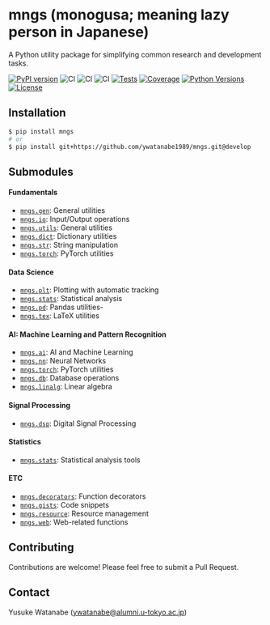 <!-- ---
!-- title: README.md
!-- author: ywatanabe
!-- date: 2024-11-04 03:25:38
!-- --- -->


# mngs (monogusa; meaning lazy person in Japanese)
A Python utility package for simplifying common research and development tasks.

<!-- badges -->
[![PyPI version](https://badge.fury.io/py/mngs.svg)](https://badge.fury.io/py/mngs)
![CI](https://github.com/ywatanabe1989/mngs/actions/workflows/pypi_latest.yml/badge.svg)
![CI](https://github.com/ywatanabe1989/mngs/actions/workflows/latest_release.yml/badge.svg)
![CI](https://github.com/ywatanabe1989/mngs/actions/workflows/develop.yml/badge.svg)
[![Tests](https://github.com/ywatanabe1989/mngs/actions/workflows/tests.yml/badge.svg)](https://github.com/ywatanabe1989/mngs/actions/workflows/tests.yml)
[![Coverage](https://codecov.io/gh/ywatanabe1989/mngs/branch/main/graph/badge.svg)](https://codecov.io/gh/ywatanabe1989/mngs)
[![Python Versions](https://img.shields.io/pypi/pyversions/mngs.svg)](https://pypi.org/project/mngs/)
[![License](https://img.shields.io/github/license/ywatanabe1989/mngs.svg)](https://github.com/ywatanabe1989/mngs/blob/main/LICENSE)

<!-- <\!-- logo -\->
 !-- <div style="text-align: center;">
 !--     <img src="./docs/lazy_python.gif" alt="Lazy Python" width="200px">
 !-- </div> -->

## Installation
```bash
$ pip install mngs
# or
$ pip install git+https://github.com/ywatanabe1989/mngs.git@develop
```

## Submodules
#### Fundamentals
- [`mngs.gen`](./src/mngs/gen#readme): General utilities
- [`mngs.io`](./src/mngs/io#readme): Input/Output operations
- [`mngs.utils`](./src/mngs/utils#readme): General utilities
- [`mngs.dict`](./src/mngs/dict#readme): Dictionary utilities
- [`mngs.str`](./src/mngs/str#readme): String manipulation
- [`mngs.torch`](./src/mngs/torch#readme): PyTorch utilities

#### Data Science
- [`mngs.plt`](./src/mngs/plt#readme): Plotting with automatic tracking
- [`mngs.stats`](./src/mngs/stats#readme): Statistical analysis
- [`mngs.pd`](./src/mngs/pd#readme): Pandas utilities- 
- [`mngs.tex`](./src/mngs/tex#readme): LaTeX utilities

#### AI: Machine Learning and Pattern Recognition
- [`mngs.ai`](./src/mngs/ai#readme): AI and Machine Learning
- [`mngs.nn`](./src/mngs/nn#readme): Neural Networks
- [`mngs.torch`](./src/mngs/torch#readme): PyTorch utilities
- [`mngs.db`](./src/mngs/db#readme): Database operations
- [`mngs.linalg`](./src/mngs/linalg#readme): Linear algebra

#### Signal Processing
- [`mngs.dsp`](./src/mngs/dsp#readme): Digital Signal Processing

#### Statistics
- [`mngs.stats`](./src/mngs/stats#readme): Statistical analysis tools

#### ETC
- [`mngs.decorators`](./src/mngs/decorators#readme): Function decorators
- [`mngs.gists`](./src/mngs/gists#readme): Code snippets
- [`mngs.resource`](./src/mngs/resource#readme): Resource management
- [`mngs.web`](./src/mngs/web#readme): Web-related functions

<!-- ## Documentation
 !-- For detailed documentation, please visit our [GitHub Pages](https://ywatanabe1989.github.io/mngs/). -->

## Contributing
Contributions are welcome! Please feel free to submit a Pull Request.

## Contact
Yusuke Watanabe (ywatanabe@alumni.u-tokyo.ac.jp)

